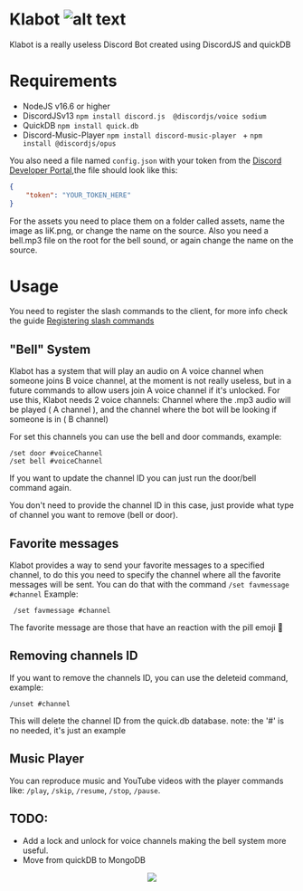 # Klabot ![alt text](https://i.imgur.com/cbEmj2G.png)

Klabot is a really useless Discord Bot created using DiscordJS and quickDB

# Requirements

- NodeJS v16.6 or higher
- DiscordJSv13 `npm install discord.js  @discordjs/voice sodium`
- QuickDB `npm install quick.db`
- Discord-Music-Player `npm install discord-music-player ` + `npm install @discordjs/opus`

You also need a file named `config.json` with your token from the [Discord Developer Portal](https://discordjs.guide/preparations/setting-up-a-bot-application.html#creating-your-bot),the file should look like this:

```json
{
	"token": "YOUR_TOKEN_HERE"
}
```

For the assets you need to place them on a folder called assets, name the image as liK.png, or change the name on the source.
Also you need a bell.mp3 file on the root for the bell sound, or again change the name on the source.

# Usage

You need to register the slash commands to the client, for more info check the guide [Registering slash commands](https://discordjs.guide/interactions/registering-slash-commands.html#guild-commands)

## "Bell" System

Klabot has a system that will play an audio on A voice channel when someone joins B voice channel, at the moment is not really useless, but in a future commands to
allow users join A voice channel if it's unlocked.
For use this, Klabot needs 2 voice channels: Channel where the .mp3 audio will be played ( A channel ),
and the channel where the bot will be looking if someone is in ( B channel)

For set this channels you can use the bell and door commands, example:

```
/set door #voiceChannel
/set bell #voiceChannel

```

If you want to update the channel ID you can just run the door/bell command again.

You don't need to provide the channel ID in this case, just provide what type of channel you want to remove (bell or door).

## Favorite messages

Klabot provides a way to send your favorite messages to a specified channel, to do this you need to specify the channel where all the favorite messages will be sent.
You can do that with the command `/set favmessage #channel`
Example:

```
 /set favmessage #channel
```

The favorite message are those that have an reaction with the pill emoji :pill:

## Removing channels ID

If you want to remove the channels ID, you can use the deleteid command, example:

```
/unset #channel
```

This will delete the channel ID from the quick.db database.
note: the '#' is no needed, it's just an example

## Music Player

You can reproduce music and YouTube videos with the player commands like: `/play`, `/skip`, `/resume`, `/stop`, `/pause`.

## TODO:

- Add a lock and unlock for voice channels making the bell system more useful.
- Move from quickDB to MongoDB

 <p align=center>
 <img src="https://i.imgur.com/b6aCKA2.png"/>
 </p>
